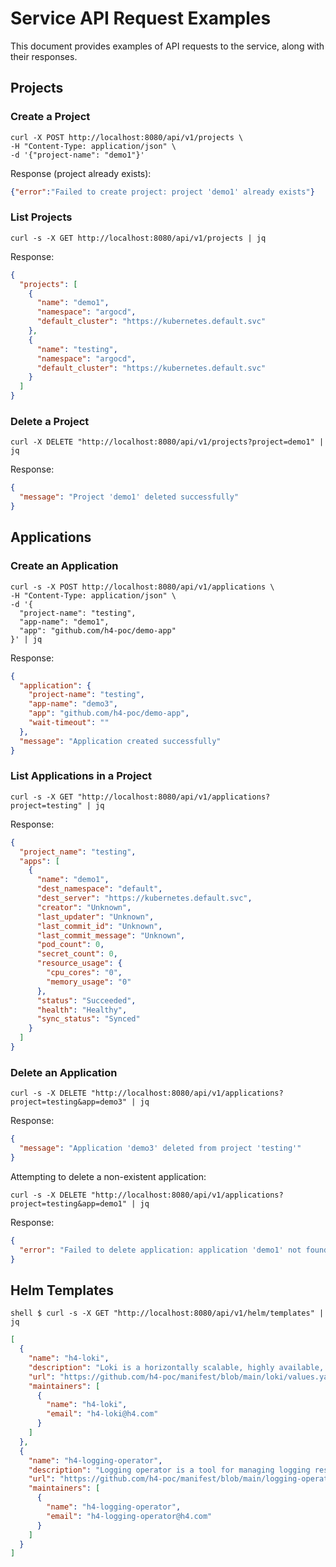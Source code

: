 # Service API Request Examples

This document provides examples of API requests to the service, along with their responses.

## Projects

### Create a Project

```shell
curl -X POST http://localhost:8080/api/v1/projects \
-H "Content-Type: application/json" \
-d '{"project-name": "demo1"}'
```

Response (project already exists):
```json
{"error":"Failed to create project: project 'demo1' already exists"}
```

### List Projects

```shell
curl -s -X GET http://localhost:8080/api/v1/projects | jq
```

Response:
```json
{
  "projects": [
    {
      "name": "demo1",
      "namespace": "argocd",
      "default_cluster": "https://kubernetes.default.svc"
    },
    {
      "name": "testing",
      "namespace": "argocd",
      "default_cluster": "https://kubernetes.default.svc"
    }
  ]
}
```

### Delete a Project

```shell
curl -X DELETE "http://localhost:8080/api/v1/projects?project=demo1" | jq
```

Response:
```json
{
  "message": "Project 'demo1' deleted successfully"
}
```

## Applications

### Create an Application

```shell
curl -s -X POST http://localhost:8080/api/v1/applications \
-H "Content-Type: application/json" \
-d '{
  "project-name": "testing",
  "app-name": "demo1",
  "app": "github.com/h4-poc/demo-app"
}' | jq
```

Response:
```json
{
  "application": {
    "project-name": "testing",
    "app-name": "demo3",
    "app": "github.com/h4-poc/demo-app",
    "wait-timeout": ""
  },
  "message": "Application created successfully"
}
```

### List Applications in a Project

```shell
curl -s -X GET "http://localhost:8080/api/v1/applications?project=testing" | jq
```

Response:
```json
{
  "project_name": "testing",
  "apps": [
    {
      "name": "demo1",
      "dest_namespace": "default",
      "dest_server": "https://kubernetes.default.svc",
      "creator": "Unknown",
      "last_updater": "Unknown",
      "last_commit_id": "Unknown",
      "last_commit_message": "Unknown",
      "pod_count": 0,
      "secret_count": 0,
      "resource_usage": {
        "cpu_cores": "0",
        "memory_usage": "0"
      },
      "status": "Succeeded",
      "health": "Healthy",
      "sync_status": "Synced"
    }
  ]
}
```

### Delete an Application

```shell
curl -s -X DELETE "http://localhost:8080/api/v1/applications?project=testing&app=demo3" | jq
```

Response:
```json
{
  "message": "Application 'demo3' deleted from project 'testing'"
}
```

Attempting to delete a non-existent application:
```shell
curl -s -X DELETE "http://localhost:8080/api/v1/applications?project=testing&app=demo1" | jq
```

Response:
```json
{
  "error": "Failed to delete application: application 'demo1' not found"
}
```

## Helm Templates

``shell
$ curl -s -X GET "http://localhost:8080/api/v1/helm/templates" | jq
``

```json
[
  {
    "name": "h4-loki",
    "description": "Loki is a horizontally scalable, highly available, multi-tenant log aggregation system inspired by Prometheus. It is designed to be very cost effective and easy to operate. It is the best solution for large-scale microservices based systems.",
    "url": "https://github.com/h4-poc/manifest/blob/main/loki/values.yaml",
    "maintainers": [
      {
        "name": "h4-loki",
        "email": "h4-loki@h4.com"
      }
    ]
  },
  {
    "name": "h4-logging-operator",
    "description": "Logging operator is a tool for managing logging resources in Kubernetes. It is designed to be very cost effective and easy to operate. It is the best solution for large-scale microservices based systems.",
    "url": "https://github.com/h4-poc/manifest/blob/main/logging-operator/values.yaml",
    "maintainers": [
      {
        "name": "h4-logging-operator",
        "email": "h4-logging-operator@h4.com"
      }
    ]
  }
]
```
